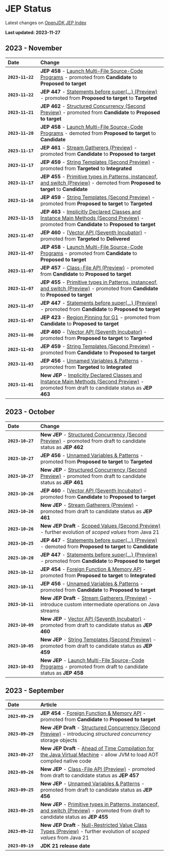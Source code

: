 # JEP Status
Latest changes on [OpenJDK JEP Index](https://openjdk.org/jeps/0)

**Last updated: 2023-11-27**

## 2023 - November

| Date&nbsp;&nbsp;&nbsp;&nbsp;&nbsp;&nbsp;&nbsp;&nbsp;&nbsp;&nbsp;&nbsp;&nbsp; | Change |
| --- | :--  |
| **`2023-11-22`**  | **JEP 458** - [Launch Multi-File Source-Code Programs](https://openjdk.org/jeps/458) - promoted from **Candidate** to **Proposed to target** |
| **`2023-11-22`**  | **JEP 447** - [Statements before super(...) (Preview)](https://openjdk.org/jeps/447) - promoted from **Proposed to target** to **Targeted** |
| **`2023-11-21`**  | **JEP 462** - [Structured Concurrency (Second Preview)](https://openjdk.org/jeps/447) - promoted from **Candidate** to **Proposed to target** |
| **`2023-11-20`**  | **JEP 458** - [Launch Multi-File Source-Code Programs](https://openjdk.org/jeps/458) - demoted from **Proposed to target** to **Candidate** |
| **`2023-11-17`**  | **JEP 461** - [Stream Gatherers (Preview)](https://openjdk.org/jeps/447) - promoted from **Candidate** to **Proposed to target** |
| **`2023-11-17`**  | **JEP 459** - [String Templates (Second Preview)](https://openjdk.org/jeps/459) - promoted from **Targeted** to **Integrated** |
| **`2023-11-17`**  | **JEP 455** - [Primitive types in Patterns, instanceof, and switch (Preview)](https://openjdk.org/jeps/455) - demoted from **Proposed to target** to **Candidate** |
| **`2023-11-16`**  | **JEP 459** - [String Templates (Second Preview)](https://openjdk.org/jeps/459) - promoted from **Proposed to target** to **Targeted** |
| **`2023-11-15`**  | **JEP 463** - [Implicitly Declared Classes and Instance Main Methods (Second Preview)](https://openjdk.org/jeps/463) - promoted from **Candidate** to **Proposed to target** |
| **`2023-11-07`**  | **JEP 460** - [[Vector API (Seventh Incubator)](https://openjdk.org/jeps/460) - promoted from **Targeted** to **Delivered** |
| **`2023-11-07`**  | **JEP 458** - [Launch Multi-File Source-Code Programs](https://openjdk.org/jeps/458) - promoted from **Candidate** to **Proposed to target** |
| **`2023-11-07`**  | **JEP 457** - [Class-File API (Preview)](https://openjdk.org/jeps/457) - promoted from **Candidate** to **Proposed to target** |
| **`2023-11-07`**  | **JEP 455** - [Primitive types in Patterns, instanceof, and switch (Preview)](https://openjdk.org/jeps/455) - promoted from **Candidate** to **Proposed to target** |
| **`2023-11-07`**  | **JEP 447** - [Statements before super(...) (Preview)](https://openjdk.org/jeps/447) - promoted from **Candidate** to **Proposed to target** |
| **`2023-11-07`**  | **JEP 423** - [Region Pinning for G1](https://openjdk.org/jeps/423) - promoted from **Candidate** to **Proposed to target** |
| **`2023-11-06`**  | **JEP 460** - [[Vector API (Seventh Incubator)](https://openjdk.org/jeps/460) - promoted from **Proposed to target** to **Targeted** |
| **`2023-11-03`**  | **JEP 459** - [String Templates (Second Preview)](https://openjdk.org/jeps/459) - promoted from **Candidate** to **Proposed to target** |
| **`2023-11-03`**  | **JEP 456** - [Unnamed Variables & Patterns](https://openjdk.org/jeps/456) - promoted from **Targeted** to **Integrated** |
| **`2023-11-01`**  | **New JEP** - [Implicitly Declared Classes and Instance Main Methods (Second Preview)](https://openjdk.org/jeps/463) - promoted from draft to candidate status as **JEP 463** |

## 2023 - October

| Date&nbsp;&nbsp;&nbsp;&nbsp;&nbsp;&nbsp;&nbsp;&nbsp;&nbsp;&nbsp;&nbsp;&nbsp; | Change |
| --- | :--  |
| **`2023-10-27`**  | **New JEP** - [Structured Concurrency (Second Preview)](https://openjdk.org/jeps/462) - promoted from draft to candidate status as **JEP 462** |
| **`2023-10-27`**  | **JEP 456** - [Unnamed Variables & Patterns](https://openjdk.org/jeps/456) - promoted from **Proposed to target** to **Targeted** |
| **`2023-10-27`**  | **New JEP** - [Structured Concurrency (Second Preview)](https://openjdk.org/jeps/462) - promoted from draft to candidate status as **JEP 461** |
| **`2023-10-26`**  | **JEP 460** - [[Vector API (Seventh Incubator)](https://openjdk.org/jeps/460) - promoted from **Candidate** to **Proposed to target** |
| **`2023-10-26`**  | **New JEP** - [Stream Gatherers (Preview)](https://openjdk.org/jeps/461) - promoted from draft to candidate status as **JEP 461** |
| **`2023-10-26`**  | **New JEP Draft** - [Scoped Values (Second Preview)](https://openjdk.org/jeps/8318898) - further evolution of _scoped values_ from Java 21 |
| **`2023-10-25`**  | **JEP 447** - [Statements before super(...) (Preview)](https://openjdk.org/jeps/447) - demoted from **Proposed to target** to **Candidate** |
| **`2023-10-20`**  | **JEP 447** - [Statements before super(...) (Preview)](https://openjdk.org/jeps/447) - promoted from **Candidate** to **Proposed to target** |
| **`2023-10-12`**  | **JEP 454** - [Foreign Function & Memory API](https://openjdk.org/jeps/454) - promoted from **Proposed to target** to **Integrated** |
| **`2023-10-11`**  | **JEP 456** - [Unnamed Variables & Patterns](https://openjdk.org/jeps/456) - promoted from **Candidate** to **Proposed to target** |
| **`2023-10-11`**  | **New JEP Draft** - [Stream Gatherers (Preview)](https://openjdk.org/jeps/8317955) - introduce custom intermediate operations on Java streams |
| **`2023-10-09`**  | **New JEP** - [Vector API (Seventh Incubator)](https://openjdk.org/jeps/460)  - promoted from draft to candidate status as **JEP 460** |
| **`2023-10-05`**  | **New JEP** - [String Templates (Second Preview)](https://openjdk.org/jeps/459)  - promoted from draft to candidate status as **JEP 459** |
| **`2023-10-03`**  | **New JEP** - [Launch Multi-File Source-Code Programs](https://openjdk.org/jeps/458)  - promoted from draft to candidate status as **JEP 458** |

## 2023 - September

| Date&nbsp;&nbsp;&nbsp;&nbsp;&nbsp;&nbsp;&nbsp;&nbsp;&nbsp;&nbsp;&nbsp;&nbsp; | Article |
| --- | :--  |
| **`2023-09-29`**  | **JEP 454** - [Foreign Function & Memory API](https://openjdk.org/jeps/454) - promoted from **Candidate** to **Proposed to target** |
| **`2023-09-29`**  | **New JEP Draft** - [Structured Concurrency (Second Preview)](https://openjdk.org/jeps/8317302) - introducing _structured concurrency_ storage objects |
| **`2023-09-27`**  | **New JEP Draft** - [Ahead of Time Compilation for the Java Virtual Machine](https://openjdk.org/jeps/8313278) - allow JVM to load AOT compiled native code |
| **`2023-09-26`**  | **New JEP** - [Class-File API (Preview)](https://openjdk.org/jeps/461) - promoted from draft to candidate status as **JEP 457** |
| **`2023-09-25`**  | **New JEP** - [Unnamed Variables & Patterns](https://openjdk.org/jeps/456) - promoted from draft to candidate status as **JEP 456** |
| **`2023-09-25`**  | **New JEP** - [Primitive types in Patterns, instanceof, and switch (Preview)](https://openjdk.org/jeps/455) - promoted from draft to candidate status as **JEP 455** |
| **`2023-09-22`**  | **New JEP Draft** - [Null-Restricted Value Class Types (Preview)](https://openjdk.org/jeps/8316779) - further evolution of _scoped values_ from Java 21 |
| **`2023-09-19`**  | **JDK 21 release date**  |
